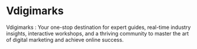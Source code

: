 # Vdigimarks
Vdigimarks : Your one-stop destination for expert guides, real-time industry insights, interactive workshops, and a thriving community to master the art of digital marketing and achieve online success. 
